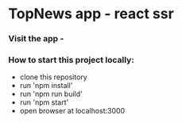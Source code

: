 # TopNews app - react ssr

### Visit the app - 

### How to start this project locally:
- clone this repository
- run 'npm install'
- run 'npm run build'
- run 'npm start'
- open browser at localhost:3000